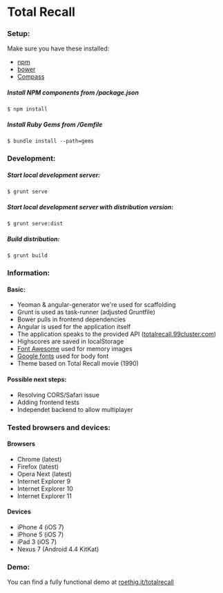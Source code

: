 # Total Recall

### Setup:
Make sure you have these installed:

*	[npm](https://npmjs.org/)
*	[bower](http://bower.io/)
*	[Compass](http://compass-style.org/)


##### Install NPM components from /package.json
```
$ npm install
```
##### Install Ruby Gems from /Gemfile
```
$ bundle install --path=gems
```

### Development:

##### Start local development server:
```
$ grunt serve
```

##### Start local development server with distribution version:
```
$ grunt serve:dist
```

##### Build distribution:
```
$ grunt build
```

### Information:

#### Basic:
*	Yeoman & angular-generator we're used for scaffolding
*	Grunt is used as task-runner (adjusted Gruntfile)
*	Bower pulls in frontend dependencies
*	Angular is used for the application itself
*	The application speaks to the provided API ([totalrecall.99cluster.com](http://totalrecall.99cluster.com))
*	Highscores are saved in localStorage
*	[Font Awesome](http://fontawesome.io/) used for memory images
*	[Google fonts](http://www.google.com/fonts/specimen/VT323) used for body font
*	Theme based on Total Recall movie (1990)

#### Possible next steps:
*	Resolving CORS/Safari issue
*	Adding frontend tests
*	Independet backend to allow multiplayer


### Tested browsers and devices:

#### Browsers
*	Chrome (latest)
*	Firefox (latest)
*	Opera Next (latest)
*	Internet Explorer 9
*	Internet Explorer 10
*	Internet Explorer 11

#### Devices
*	iPhone 4 (iOS 7)
*	iPhone 5 (iOS 7)
*	iPad 3 (iOS 7)
*	Nexus 7 (Android 4.4 KitKat)


### Demo:
You can find a fully functional demo at [roethig.it/totalrecall](http://roethig.it/totalrecall)


